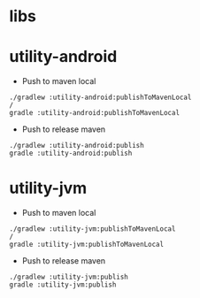 # libs

# utility-android

- Push to maven local

```
./gradlew :utility-android:publishToMavenLocal
/
gradle :utility-android:publishToMavenLocal
```

- Push to release maven

```
./gradlew :utility-android:publish
gradle :utility-android:publish
```

# utility-jvm

- Push to maven local

```
./gradlew :utility-jvm:publishToMavenLocal
/
gradle :utility-jvm:publishToMavenLocal
```

- Push to release maven

```
./gradlew :utility-jvm:publish
gradle :utility-jvm:publish
```
